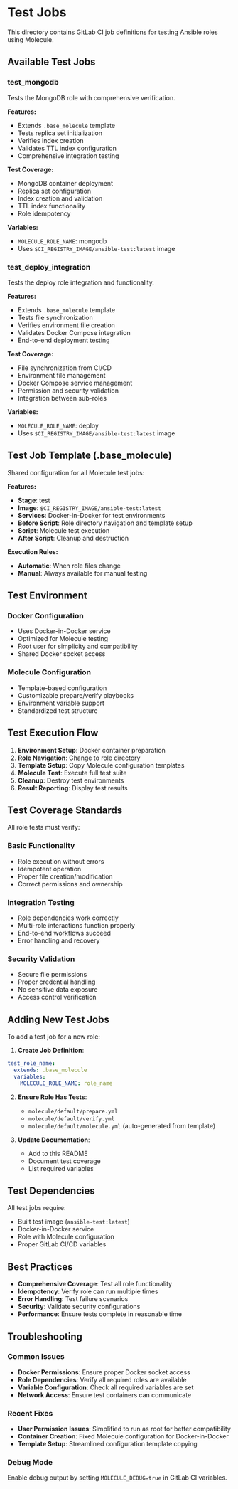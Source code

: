 # Test Jobs

This directory contains GitLab CI job definitions for testing Ansible roles using Molecule.

## Available Test Jobs

### test_mongodb
Tests the MongoDB role with comprehensive verification.

**Features:**
- Extends `.base_molecule` template
- Tests replica set initialization
- Verifies index creation
- Validates TTL index configuration
- Comprehensive integration testing

**Test Coverage:**
- MongoDB container deployment
- Replica set configuration
- Index creation and validation
- TTL index functionality
- Role idempotency

**Variables:**
- `MOLECULE_ROLE_NAME`: mongodb
- Uses `$CI_REGISTRY_IMAGE/ansible-test:latest` image

### test_deploy_integration
Tests the deploy role integration and functionality.

**Features:**
- Extends `.base_molecule` template
- Tests file synchronization
- Verifies environment file creation
- Validates Docker Compose integration
- End-to-end deployment testing

**Test Coverage:**
- File synchronization from CI/CD
- Environment file management
- Docker Compose service management
- Permission and security validation
- Integration between sub-roles

**Variables:**
- `MOLECULE_ROLE_NAME`: deploy
- Uses `$CI_REGISTRY_IMAGE/ansible-test:latest` image

## Test Job Template (.base_molecule)

Shared configuration for all Molecule test jobs:

**Features:**
- **Stage**: test
- **Image**: `$CI_REGISTRY_IMAGE/ansible-test:latest`
- **Services**: Docker-in-Docker for test environments
- **Before Script**: Role directory navigation and template setup
- **Script**: Molecule test execution
- **After Script**: Cleanup and destruction

**Execution Rules:**
- **Automatic**: When role files change
- **Manual**: Always available for manual testing

## Test Environment

### Docker Configuration
- Uses Docker-in-Docker service
- Optimized for Molecule testing
- Root user for simplicity and compatibility
- Shared Docker socket access

### Molecule Configuration
- Template-based configuration
- Customizable prepare/verify playbooks
- Environment variable support
- Standardized test structure

## Test Execution Flow

1. **Environment Setup**: Docker container preparation
2. **Role Navigation**: Change to role directory
3. **Template Setup**: Copy Molecule configuration templates
4. **Molecule Test**: Execute full test suite
5. **Cleanup**: Destroy test environments
6. **Result Reporting**: Display test results

## Test Coverage Standards

All role tests must verify:

### Basic Functionality
- Role execution without errors
- Idempotent operation
- Proper file creation/modification
- Correct permissions and ownership

### Integration Testing
- Role dependencies work correctly
- Multi-role interactions function properly
- End-to-end workflows succeed
- Error handling and recovery

### Security Validation
- Secure file permissions
- Proper credential handling
- No sensitive data exposure
- Access control verification

## Adding New Test Jobs

To add a test job for a new role:

1. **Create Job Definition**:
```yaml
test_role_name:
  extends: .base_molecule
  variables:
    MOLECULE_ROLE_NAME: role_name
```

2. **Ensure Role Has Tests**:
   - `molecule/default/prepare.yml`
   - `molecule/default/verify.yml`
   - `molecule/default/molecule.yml` (auto-generated from template)

3. **Update Documentation**:
   - Add to this README
   - Document test coverage
   - List required variables

## Test Dependencies

All test jobs require:
- Built test image (`ansible-test:latest`)
- Docker-in-Docker service
- Role with Molecule configuration
- Proper GitLab CI/CD variables

## Best Practices

- **Comprehensive Coverage**: Test all role functionality
- **Idempotency**: Verify role can run multiple times
- **Error Handling**: Test failure scenarios
- **Security**: Validate security configurations
- **Performance**: Ensure tests complete in reasonable time

## Troubleshooting

### Common Issues
- **Docker Permissions**: Ensure proper Docker socket access
- **Role Dependencies**: Verify all required roles are available
- **Variable Configuration**: Check all required variables are set
- **Network Access**: Ensure test containers can communicate

### Recent Fixes
- **User Permission Issues**: Simplified to run as root for better compatibility
- **Container Creation**: Fixed Molecule configuration for Docker-in-Docker
- **Template Setup**: Streamlined configuration template copying

### Debug Mode
Enable debug output by setting `MOLECULE_DEBUG=true` in GitLab CI variables. 